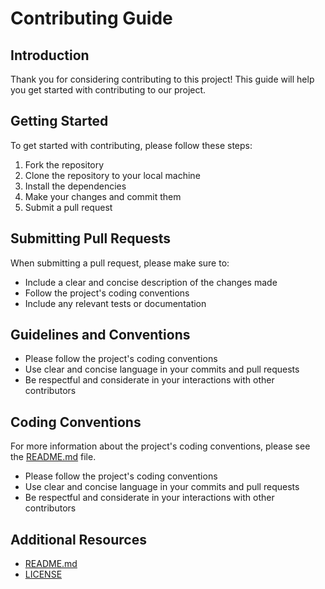# Contributing Guide

## Introduction

Thank you for considering contributing to this project! This guide will help you get started with contributing to our project.

## Getting Started

To get started with contributing, please follow these steps:

1. Fork the repository
2. Clone the repository to your local machine
3. Install the dependencies
4. Make your changes and commit them
5. Submit a pull request

## Submitting Pull Requests

When submitting a pull request, please make sure to:

* Include a clear and concise description of the changes made
* Follow the project's coding conventions
* Include any relevant tests or documentation

## Guidelines and Conventions
* Please follow the project's coding conventions
* Use clear and concise language in your commits and pull requests
* Be respectful and considerate in your interactions with other contributors

## Coding Conventions
For more information about the project's coding conventions, please see the [README.md](README.md) file.

* Please follow the project's coding conventions
* Use clear and concise language in your commits and pull requests
* Be respectful and considerate in your interactions with other contributors

## Additional Resources

* [README.md](README.md)
* [LICENSE](LICENSE)
